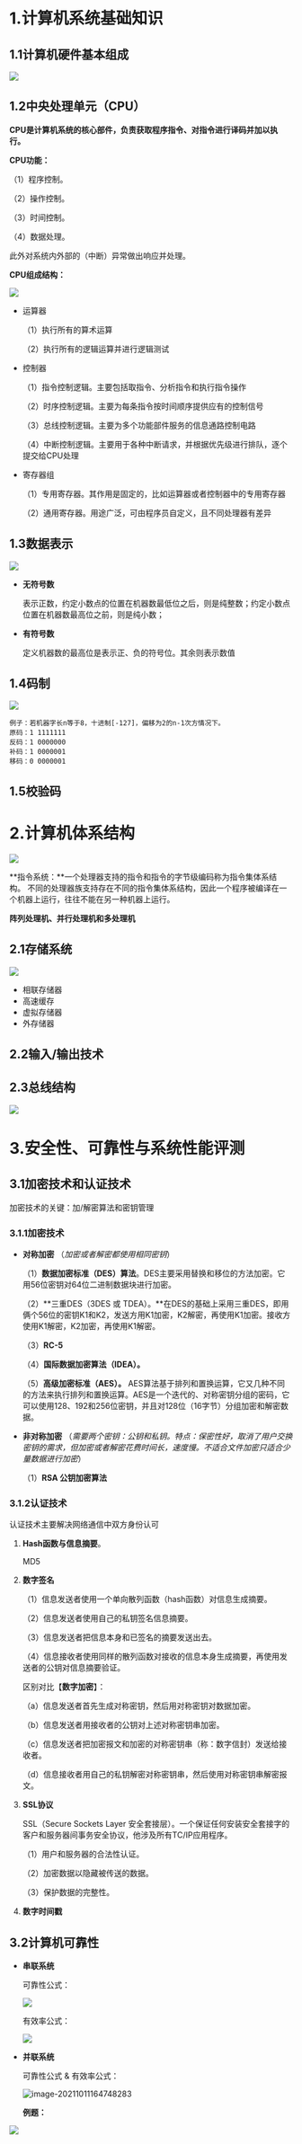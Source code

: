 # 1.计算机系统基础知识

## 1.1计算机硬件基本组成

![](E:\project\study-doc\ruankao\软件设计师\附件\rs-1-1.jpg)

## 1.2中央处理单元（CPU）

**CPU是计算机系统的核心部件，负责获取程序指令、对指令进行译码并加以执行。**

**CPU功能：**

（1）程序控制。

（2）操作控制。

（3）时间控制。

（4）数据处理。

此外对系统内外部的（中断）异常做出响应并处理。

**CPU组成结构：**

![](E:\project\study-doc\ruankao\软件设计师\附件\rs-1-2.jpg)

- 运算器

  （1）执行所有的算术运算

  （2）执行所有的逻辑运算并进行逻辑测试

- 控制器

  （1）指令控制逻辑。主要包括取指令、分析指令和执行指令操作

  （2）时序控制逻辑。主要为每条指令按时间顺序提供应有的控制信号

  （3）总线控制逻辑。主要为多个功能部件服务的信息通路控制电路

  （4）中断控制逻辑。主要用于各种中断请求，并根据优先级进行排队，逐个提交给CPU处理

- 寄存器组

  （1）专用寄存器。其作用是固定的，比如运算器或者控制器中的专用寄存器

  （2）通用寄存器。用途广泛，可由程序员自定义，且不同处理器有差异

## 1.3数据表示

![](E:\project\study-doc\ruankao\软件设计师\附件\rs-1-3.jpg)

- **无符号数**

  表示正数，约定小数点的位置在机器数最低位之后，则是纯整数；约定小数点位置在机器数最高位之前，则是纯小数；

- **有符号数**

  定义机器数的最高位是表示正、负的符号位。其余则表示数值

## 1.4码制

![](E:\project\study-doc\ruankao\软件设计师\附件\rs-1-8.jpg)  

```
例子：若机器字长n等于8，十进制[-127]，偏移为2的n-1次方情况下。
原码：1 1111111 
反码：1 0000000
补码：1 0000001
移码：0 0000001
```

## 1.5校验码



# 2.计算机体系结构

![](E:\project\study-doc\ruankao\软件设计师\附件\rs-1-9.jpg)

**指令系统：**一个处理器支持的指令和指令的字节级编码称为指令集体系结构。	不同的处理器族支持存在不同的指令集体系结构，因此一个程序被编译在一个机器上运行，往往不能在另一种机器上运行。

**阵列处理机、并行处理机和多处理机**

## 2.1存储系统

![](E:\project\study-doc\ruankao\软件设计师\附件\rs-1-10.jpg)

- 相联存储器
- 高速缓存
- 虚拟存储器
- 外存储器

## 2.2输入/输出技术

## 2.3总线结构

![](E:\project\study-doc\ruankao\软件设计师\附件\rs-1-11.jpg)

# 3.安全性、可靠性与系统性能评测

## 3.1加密技术和认证技术

加密技术的关键：加/解密算法和密钥管理

### 3.1.1加密技术

- **对称加密**  （*加密或者解密都使用相同密钥*）

  （1）**数据加密标准（DES）算法**。DES主要采用替换和移位的方法加密。它用56位密钥对64位二进制数据块进行加密。

  （2）**三重DES（3DES 或 TDEA）。**在DES的基础上采用三重DES，即用俩个56位的密钥K1和K2，发送方用K1加密，K2解密，再使用K1加密。接收方使用K1解密，K2加密，再使用K1解密。

  （3）**RC-5**

  （4）**国际数据加密算法（IDEA）。**

  （5）**高级加密标准（AES）。** AES算法基于排列和置换运算，它又几种不同的方法来执行排列和置换运算。AES是一个迭代的、对称密钥分组的密码，它可以使用128、192和256位密钥，并且对128位（16字节）分组加密和解密数据。

- **非对称加密** （*需要两个密钥：公钥和私钥。特点：保密性好，取消了用户交换密钥的需求，但加密或者解密花费时间长，速度慢。不适合文件加密只适合少量数据进行加密*）

  （1）**RSA 公钥加密算法**

### 3.1.2认证技术

认证技术主要解决网络通信中双方身份认可

1. **Hash函数与信息摘要**。

   MD5 

2. **数字签名**

   （1）信息发送者使用一个单向散列函数（hash函数）对信息生成摘要。

   （2）信息发送者使用自己的私钥签名信息摘要。

   （3）信息发送者把信息本身和已签名的摘要发送出去。

   （4）信息接收者使用同样的散列函数对接收的信息本身生成摘要，再使用发送者的公钥对信息摘要验证。

   区别对比【**数字加密**】：

   （a）信息发送者首先生成对称密钥，然后用对称密钥对数据加密。

   （b）信息发送者用接收者的公钥对上述对称密钥串加密。

   （c）信息发送者把加密报文和加密的对称密钥串（称：数字信封）发送给接收者。

   （d）信息接收者用自己的私钥解密对称密钥串，然后使用对称密钥串解密报文。

3. **SSL协议**

   SSL（Secure Sockets Layer 安全套接层）。一个保证任何安装安全套接字的客户和服务器间事务安全协议，他涉及所有TC/IP应用程序。

   （1）用户和服务器的合法性认证。

   （2）加密数据以隐藏被传送的数据。

   （3）保护数据的完整性。

4. **数字时间戳**

## 3.2计算机可靠性

- **串联系统**

  可靠性公式：

  ![](E:\project\study-doc\ruankao\软件设计师\附件\rs-1-12.jpg)

  有效率公式：

  ![](E:\project\study-doc\ruankao\软件设计师\附件\rs-1-13.jpg)

- **并联系统**

  可靠性公式 & 有效率公式：

  ![image-20211011164748283](C:\Users\Administrator\AppData\Roaming\Typora\typora-user-images\image-20211011164748283.png)

  

  **例题：**

  

![](E:\project\study-doc\ruankao\软件设计师\附件\rs-1-14.jpg)






